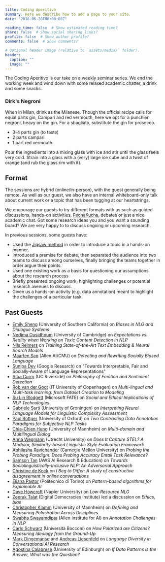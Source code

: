 ```yaml
---
title: Coding Aperitivo
summary: Here we describe how to add a page to your site.
date: "2018-06-28T00:00:00Z"

reading_time: false  # Show estimated reading time?
share: false  # Show social sharing links?
profile: false  # Show author profile?
comments: false  # Show comments?

# Optional header image (relative to `assets/media/` folder).
header:
  caption: ""
  image: ""
---
```


The Coding Aperitivo is our take on a weekly seminar series. We end the working week and wind down with some relaxed academic chatter, a drink and some snacks. 

### Dirk's Negroni
When in Milan, drink as the Milanese. Though the official recipe calls for equal parts gin, Campari and red vermouth, here we opt for a punchier negroni, heavy on the gin. For a sbagliato, substitute the gin for prosecco.

- 3-4 parts gin (to taste)
- 2 parts campari
- 1 part red vermouth. 

Pour the ingredients into a mixing glass with ice and stir until the glass feels very cold. Strain into a glass with a (very) large ice cube and a twist of orange (and rub the glass rim with it). 


## Format 
The sessions are hybrid (online/in-person), with the guest generally being remote. As well as our guest, we also have an internal whiteboard-only talk about current work or a topic that has been tugging at our heartstrings. 

We encourage our guests to try different formats with us such as guided discussions, hands-on activities, [PechaKucha](https://en.m.wikipedia.org/wiki/PechaKucha), debates or just a nice academic chat. Got some research ideas you and you want a sounding board? We are very happy to to discuss ongoing or upcoming research. 

In previous sessions, some guests have:

- Used the [Jigsaw method](https://en.wikipedia.org/wiki/Jigsaw_(teaching_technique)) in order to introduce a topic in a hands-on manner. 
- Introduced a premise for debate, then separated the audience into two teams to discuss among ourselves, finally bringing the teams together in order argue their points. 
- Used one existing work as a basis for questioning our assumptions about the research process
- Briefly presented ongoing work, highlighting challenges or potential research avenues to discuss.
- Given us a hands-on activity (e.g. data annotation) meant to highlight the challenges of a particular task.



## Past Guests
- [Emily Sheng](https://ewsheng.github.io/) (University of Southern California) on *Biases in NLG and Dialogue Systems*
- [Nedjma Ousidhoum](https://nedjmaou.github.io/) (University of Cambridge) on *Expectations vs. Reality when Working on Toxic Content Detection in NLP*
- [Nils Reimers](https://www.nils-reimers.de/) on *Training State-of-the-Art Text Embedding & Neural Search Models*
- [Maarten Sap](https://homes.cs.washington.edu/~msap/) (Allen AI/CMU) on *Detecting and Rewriting Socially Biased Language*
- [Sunipa Dev](https://sunipa.github.io/) (Google Research) on "Towards Interpretable, Fair and Socially-Aware of Language Representations"
- [Alba Curry](https://www.linkedin.com/in/albacurry/) (UC Riverside) on *Philosophy of Emotion and Sentiment Detection* 
- [Rob van der Goot](https://robvanderg.github.io/) (IT University of Copenhagen) on *Multi-lingual and Multi-task learning: from Dataset Creation to Modeling*
- [Su Lin Blodgett](https://sblodgett.github.io/) (Microsoft FATE) on *Social and Ethical Implications of NLP Technologies*
- [Gabriele Sarti](https://gsarti.com/) (University of Groningen) on *Interpreting Neural Language Models for Linguistic Complexity Assessment*
- [Paul Röttger](https://www.oii.ox.ac.uk/people/profiles/paul-rottger/) (University of Oxford) on *Two Contrasting Data Annotation Paradigms for Subjective NLP Tasks*
- [Chia-Chien Hung](https://www.uni-mannheim.de/dws/people/researchers/phd-students/chia-chien-hung/) (University of Mannheim) on *Multi-domain and Multilingual Dialog*
- [Anna Wegmann](https://annawegmann.github.io/) (Utrecht University) on *Does It Capture STEL? A Modular, Similarity-based Linguistic Style Evaluation Framework*
- [Abhilasha Ravichander](https://www.cs.cmu.edu/~aravicha/) (Carnegie Mellon University) on *Probing the Probing Paradigm: Does Probing Accuracy Entail Task Relevance?*
- [Samson Tan](https://samsontmr.github.io/) (AWS AI Research & Education) on *Towards Sociolinguistically-Inclusive NLP: An Adversarial Approach*
- [Christine de Kock](https://www.cst.cam.ac.uk/people/cd700) on *I Beg to Differ: A study of constructive disagreement in online conversations*
- [Eliana Pastor](https://smartdata.polito.it/members/eliana-pastor/) (Politecnico di Torino) on *Pattern-based algorithms for Explainable AI*
- [Dave Howcroft](https://davehowcroft.com/) (Napier University) on *Low-Resource NLG*
- [Zeerak Talat](https://twitter.com/zeeraktalat?lang=en) (Digital Democracies Institute) led a discussion on *Ethics, bias*
- [Christopher Klamm](https://chkla.github.io/gitPage/) (University of Mannheim) on *Defining and Measuring Polasiration Across Disciplines*
- [Swabha Swayamdipta](https://swabhs.com/) (Allen Institute for AI) on *Annotation Challenges in NLP*
- [Carlo Schwarz](https://carloschwarz.eu/about/) (Università Bocconi) on *How Polarized are Citizens? Measuring Ideology from the Ground-Up*
- [Mark Dingemanse](https://markdingemanse.net/) and [Andreas Liesenfeld](https://liesenf.github.io/) on *Language Diversity in Conversational AI Research*
- [Agostina Calabrese](https://ago3.github.io/) (University of Edinburgh) on *If Data Patterns is the Answer, What was the Question?*


